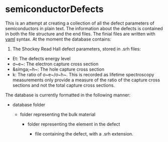 # semiconductorDefects

This is an attempt at creating a collection of all the defect parameters of semiconductors in plain text. The information about the defects is contained in both the file structure and the end files. The finial files are written with [yaml](https://en.wikipedia.org/wiki/YAML) syntax.
At the moment the database contains:

1. The Shockey Read Hall defect parameters, stored in .srh files:
  * Et: The defects energy level
  * &sigma;~e~: The electron capture cross section
  * &simga;~h~: The hole capture cross section
  * k: The ratio of &sigma;~e~/&sigma;~h~. This is recorded as lifetime spectroscopy measurements only provide a measure of the ratio of the capture cross sections and not the total capture cross sections.

The database is currently formatted in the following manner:


* database folder

    * folder representing the bulk material

         * folder representing the element in the defect

             * file containing the defect, with a .srh extension.

